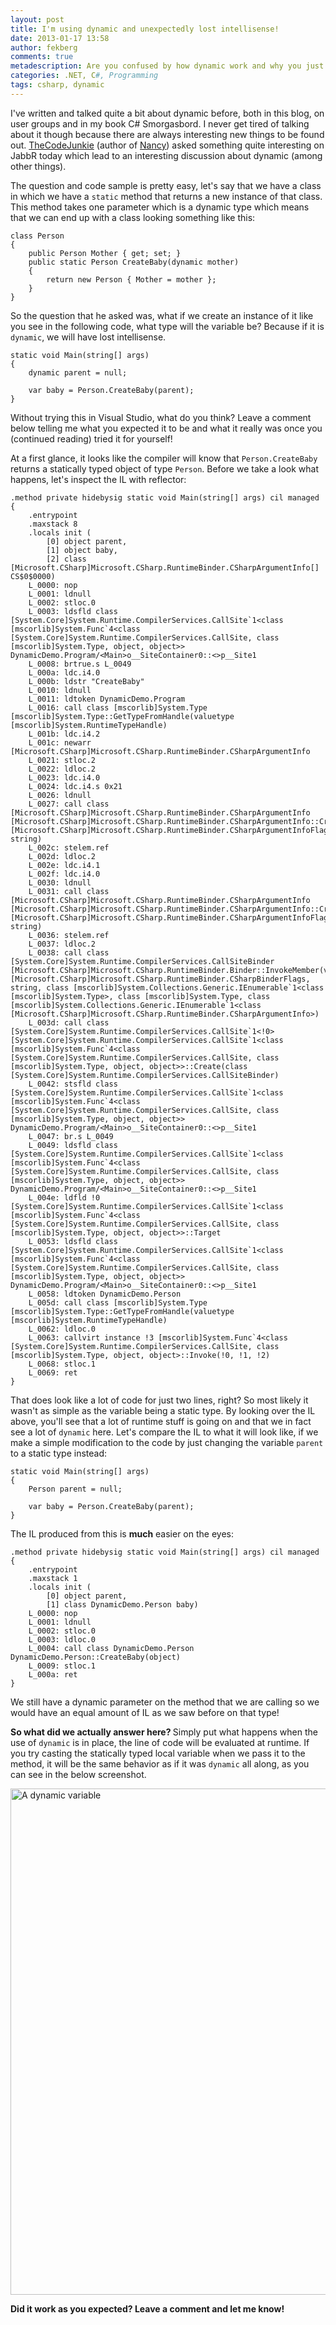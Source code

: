 ```yaml
---
layout: post
title: I'm using dynamic and unexpectedly lost intellisense!
date: 2013-01-17 13:58
author: fekberg
comments: true
metadescription: Are you confused by how dynamic work and why you just lost intellisense? Then you need to read this!
categories: .NET, C#, Programming
tags: csharp, dynamic
---
```

I've written and talked quite a bit about dynamic before, both in this blog, on user groups and in my book C# Smorgasbord. I never get tired of talking about it though because there are always interesting new things to be found out. <a href="http://thecodejunkie.com/">TheCodeJunkie</a> (author of <a href="http://nancyfx.org/">Nancy</a>) asked something quite interesting on JabbR today which lead to an interesting discussion about dynamic (among other things).<!--excerpt-->

The question and code sample is pretty easy, let's say that we have a class in which we have a `static` method that returns a new instance of that class. This method takes one parameter which is a dynamic type which means that we can end up with a class looking something like this:

    class Person
    {
        public Person Mother { get; set; }
        public static Person CreateBaby(dynamic mother)
        {
            return new Person { Mother = mother };
        }
    }

So the question that he asked was, what if we create an instance of it like you see in the following code, what type will the variable be? Because if it is `dynamic`, we will have lost intellisense.

    static void Main(string[] args)
    {
        dynamic parent = null;

        var baby = Person.CreateBaby(parent);
    }

Without trying this in Visual Studio, what do you think? Leave a comment below telling me what you expected it to be and what it really was once you (continued reading) tried it for yourself!

At a first glance, it looks like the compiler will know that `Person.CreateBaby` returns a statically typed object of type `Person`. Before we take a look what happens, let's inspect the IL with reflector:

    .method private hidebysig static void Main(string[] args) cil managed
    {
        .entrypoint
        .maxstack 8
        .locals init (
            [0] object parent,
            [1] object baby,
            [2] class [Microsoft.CSharp]Microsoft.CSharp.RuntimeBinder.CSharpArgumentInfo[] CS$0$0000)
        L_0000: nop 
        L_0001: ldnull 
        L_0002: stloc.0 
        L_0003: ldsfld class [System.Core]System.Runtime.CompilerServices.CallSite`1<class [mscorlib]System.Func`4<class [System.Core]System.Runtime.CompilerServices.CallSite, class [mscorlib]System.Type, object, object>> DynamicDemo.Program/<Main>o__SiteContainer0::<>p__Site1
        L_0008: brtrue.s L_0049
        L_000a: ldc.i4.0 
        L_000b: ldstr "CreateBaby"
        L_0010: ldnull 
        L_0011: ldtoken DynamicDemo.Program
        L_0016: call class [mscorlib]System.Type [mscorlib]System.Type::GetTypeFromHandle(valuetype [mscorlib]System.RuntimeTypeHandle)
        L_001b: ldc.i4.2 
        L_001c: newarr [Microsoft.CSharp]Microsoft.CSharp.RuntimeBinder.CSharpArgumentInfo
        L_0021: stloc.2 
        L_0022: ldloc.2 
        L_0023: ldc.i4.0 
        L_0024: ldc.i4.s 0x21
        L_0026: ldnull 
        L_0027: call class [Microsoft.CSharp]Microsoft.CSharp.RuntimeBinder.CSharpArgumentInfo [Microsoft.CSharp]Microsoft.CSharp.RuntimeBinder.CSharpArgumentInfo::Create(valuetype [Microsoft.CSharp]Microsoft.CSharp.RuntimeBinder.CSharpArgumentInfoFlags, string)
        L_002c: stelem.ref 
        L_002d: ldloc.2 
        L_002e: ldc.i4.1 
        L_002f: ldc.i4.0 
        L_0030: ldnull 
        L_0031: call class [Microsoft.CSharp]Microsoft.CSharp.RuntimeBinder.CSharpArgumentInfo [Microsoft.CSharp]Microsoft.CSharp.RuntimeBinder.CSharpArgumentInfo::Create(valuetype [Microsoft.CSharp]Microsoft.CSharp.RuntimeBinder.CSharpArgumentInfoFlags, string)
        L_0036: stelem.ref 
        L_0037: ldloc.2 
        L_0038: call class [System.Core]System.Runtime.CompilerServices.CallSiteBinder [Microsoft.CSharp]Microsoft.CSharp.RuntimeBinder.Binder::InvokeMember(valuetype [Microsoft.CSharp]Microsoft.CSharp.RuntimeBinder.CSharpBinderFlags, string, class [mscorlib]System.Collections.Generic.IEnumerable`1<class [mscorlib]System.Type>, class [mscorlib]System.Type, class [mscorlib]System.Collections.Generic.IEnumerable`1<class [Microsoft.CSharp]Microsoft.CSharp.RuntimeBinder.CSharpArgumentInfo>)
        L_003d: call class [System.Core]System.Runtime.CompilerServices.CallSite`1<!0> [System.Core]System.Runtime.CompilerServices.CallSite`1<class [mscorlib]System.Func`4<class [System.Core]System.Runtime.CompilerServices.CallSite, class [mscorlib]System.Type, object, object>>::Create(class [System.Core]System.Runtime.CompilerServices.CallSiteBinder)
        L_0042: stsfld class [System.Core]System.Runtime.CompilerServices.CallSite`1<class [mscorlib]System.Func`4<class [System.Core]System.Runtime.CompilerServices.CallSite, class [mscorlib]System.Type, object, object>> DynamicDemo.Program/<Main>o__SiteContainer0::<>p__Site1
        L_0047: br.s L_0049
        L_0049: ldsfld class [System.Core]System.Runtime.CompilerServices.CallSite`1<class [mscorlib]System.Func`4<class [System.Core]System.Runtime.CompilerServices.CallSite, class [mscorlib]System.Type, object, object>> DynamicDemo.Program/<Main>o__SiteContainer0::<>p__Site1
        L_004e: ldfld !0 [System.Core]System.Runtime.CompilerServices.CallSite`1<class [mscorlib]System.Func`4<class [System.Core]System.Runtime.CompilerServices.CallSite, class [mscorlib]System.Type, object, object>>::Target
        L_0053: ldsfld class [System.Core]System.Runtime.CompilerServices.CallSite`1<class [mscorlib]System.Func`4<class [System.Core]System.Runtime.CompilerServices.CallSite, class [mscorlib]System.Type, object, object>> DynamicDemo.Program/<Main>o__SiteContainer0::<>p__Site1
        L_0058: ldtoken DynamicDemo.Person
        L_005d: call class [mscorlib]System.Type [mscorlib]System.Type::GetTypeFromHandle(valuetype [mscorlib]System.RuntimeTypeHandle)
        L_0062: ldloc.0 
        L_0063: callvirt instance !3 [mscorlib]System.Func`4<class [System.Core]System.Runtime.CompilerServices.CallSite, class [mscorlib]System.Type, object, object>::Invoke(!0, !1, !2)
        L_0068: stloc.1 
        L_0069: ret 
    }

That does look like a lot of code for just two lines, right? So most likely it wasn't as simple as the variable being a static type. By looking over the IL above, you'll see that a lot of runtime stuff is going on and that we in fact see a lot of `dynamic` here. Let's compare the IL to what it will look like, if we make a simple modification to the code by just changing the variable `parent` to a static type instead:

    static void Main(string[] args)
    {
        Person parent = null;

        var baby = Person.CreateBaby(parent);
    }

The IL produced from this is <strong>much</strong> easier on the eyes:

    .method private hidebysig static void Main(string[] args) cil managed
    {
        .entrypoint
        .maxstack 1
        .locals init (
            [0] object parent,
            [1] class DynamicDemo.Person baby)
        L_0000: nop 
        L_0001: ldnull 
        L_0002: stloc.0 
        L_0003: ldloc.0 
        L_0004: call class DynamicDemo.Person DynamicDemo.Person::CreateBaby(object)
        L_0009: stloc.1 
        L_000a: ret 
    }

We still have a dynamic parameter on the method that we are calling so we would have an equal amount of IL as we saw before on that type!

<strong>So what did we actually answer here? </strong>Simply put what happens when the use of `dynamic` is in place, the line of code will be evaluated at runtime. If you try casting the statically typed local variable when we pass it to the method, it will be the same behavior as if it was `dynamic` all along, as you can see in the below screenshot.

<img src="https://cdn.filipekberg.se/fekberg-blog/wp-content/uploads/2013/01/Dynamic.png" alt="A dynamic variable" width="810" class="alignright size-full wp-image-1633" />

<strong>Did it work as you expected? Leave a comment and let me know!</strong>
